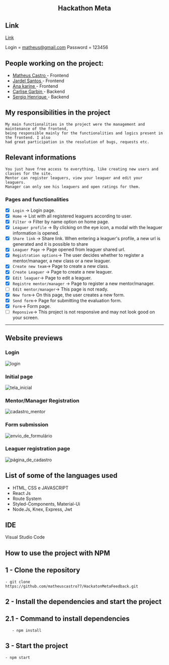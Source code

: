 <h2 align="center"> 
    Hackathon Meta
</h2>

## Link 
[Link](https://meta-feedback.vercel.app/)

Login = matheus@gmail.com
Password = 123456

## People working on the project:
<ul>
    <li><a href='https://www.linkedin.com/in/matheuscastro77/'> Matheus Castro </a> -  Frontend</li> 
    <li><a href='https://www.linkedin.com/in/jardel-santos-66a821208/'> Jardel Santos </a> -  Frontend</li> 
    <li><a href='https://www.linkedin.com/in/ana-karine-739b94142/'> Ana karine </a> -  Frontend</li> 
    <li><a href='https://www.linkedin.com/in/carlise-garbin-debona/'> Carlise Garbin </a> -  Backend</li> 
    <li><a href='https://www.linkedin.com/in/sergio-henrique-7a7ab91aa/'> Sergio Henrique </a> -  Backend</li>    
</ul>

## My responsibilities in the project
    My main functionalities in the project were the management and maintenance of the frontend, 
    being responsible mainly for the functionalities and logics present in the frontend. I also 
    had great participation in the resolution of bugs, requests etc.
    
## Relevant informations
    You just have free access to everything, like creating new users and classes for the site.
    Mentor can register leaguers, view your leaguer and edit your leaguers.
    Manager can only see his leaguers and open ratings for them.


### Pages and functionalities
- [x] `Login` → Login page. 
- [x] `Home` → List with all registered leaguers according to user.
- [x] `Filter` → Filter by name option on home page.
- [x] `Leaguer profile` → By clicking on the eye icon, a modal with the leaguer information is opened.
- [x] `Share link` → Share link. When entering a leaguer's profile, a new url is generated and it is possible to share
- [x] `Leaguer Page` → Page opened from leaguer shared url.
- [x] `Registration options`→ The user decides whether to register a mentor/manager, a new class or a new leaguer.
- [x] `Create new team`→ Page to create a new class.
- [x] `Create Leaguer` → Page to create a new leaguer.
- [x] `Edit leaguer`→ Page to edit a leaguer. 
- [x] `Registre mentor/manager` → Page to register a new mentor/manager.
- [ ] `Edit mentor/manager`→ This page is not ready.
- [x] `New form`→ On this page, the user creates a new form. 
- [x] `Send form`→ Page for submitting the evaluation form.
- [x] `Form`→ Form page.
- [ ] `Reponsive`→ This project is not responsive and may not look good on your screen.

---
## Website previews

### Login
![login](https://user-images.githubusercontent.com/94663972/172964812-05af8a00-9b13-47dd-b9e3-25b839f51863.png)
### Initial page
![tela_inicial](https://user-images.githubusercontent.com/94663972/172964813-d9bea5f9-2042-4e4f-97c2-01784c473abc.png)
### Mentor/Manager Registration
![cadastro_mentor](https://user-images.githubusercontent.com/94663972/172964816-3551371f-fb64-45c7-9215-e7cedc5e79bc.png)
### Form submission
![envio_de_formulário](https://user-images.githubusercontent.com/94663972/172964819-2c428951-85fb-405f-9159-ef9cc370bf87.png)
### Leaguer registration page
![página_de_cadastro](https://user-images.githubusercontent.com/94663972/172964821-05d8943e-7cfb-4554-8b79-905976445098.png)

## List of some of the languages used
<ul>
    <li>HTML, CSS e JAVASCRIPT</li>
    <li>React Js</li>
    <li>Route System</li>
    <li>Styled-Components, Material-Ui</li>
    <li>Node.Js, Knex, Express, Jwt</li>
    
</ul>
 
## IDE

Visual Studio Code

## How to use the project with NPM

## 1 - Clone the repository
    - git clone https://github.com/matheuscastro77/HackatonMetaFeedback.git
## 2 - Install the dependencies and start the project

## 2.1 - Command to install dependencies
       - npm install

## 3 - Start the project
    - npm start
